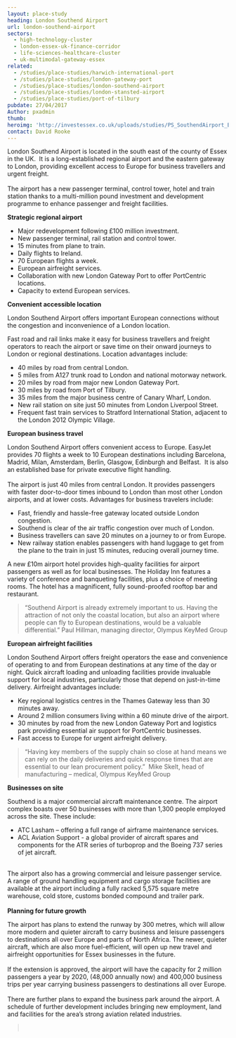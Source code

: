 ```yaml
---
layout: place-study
heading: London Southend Airport
url: london-southend-airport
sectors:
  - high-technology-cluster
  - london-essex-uk-finance-corridor
  - life-sciences-healthcare-cluster
  - uk-multimodal-gateway-essex
related:
  - /studies/place-studies/harwich-international-port
  - /studies/place-studies/london-gateway-port
  - /studies/place-studies/london-southend-airport
  - /studies/place-studies/london-stansted-airport
  - /studies/place-studies/port-of-tilbury 
pubdate: 27/04/2017
Author: pxadmin
thumb: 
heroimg: 'http://investessex.co.uk/uploads/studies/PS_SouthendAirport_Banner.jpg'
contact: David Rooke
---
```

 <p>London Southend Airport is located in the south east of the county of Essex in the UK.  It is a long-established regional airport and the eastern gateway to London, providing excellent access to Europe for business travellers and urgent freight.<br/><br/>The airport has a new passenger terminal, control tower, hotel and train station thanks to a multi-million pound investment and development programme to enhance passenger and freight facilities.</p><p><strong>Strategic regional airport</strong></p><ul><li>Major redevelopment following £100 million investment.</li><li>New passenger terminal, rail station and control tower.</li><li>15 minutes from plane to train.</li><li>Daily flights to Ireland.</li><li>70 European flights a week.</li><li>European airfreight services.</li><li>Collaboration with new London Gateway Port to offer PortCentric locations.</li><li>Capacity to extend European services.</li></ul><p><strong>Convenient accessible location</strong></p><p>London Southend Airport offers important European connections without the congestion and inconvenience of a London location.</p><p>Fast road and rail links make it easy for business travellers and freight operators to reach the airport or save time on their onward journeys to London or regional destinations. Location advantages include:</p><ul><li>40 miles by road from central London.</li><li>5 miles from A127 trunk road to London and national motorway network.</li><li>20 miles by road from major new London Gateway Port.</li><li>30 miles by road from Port of Tilbury.</li><li>35 miles from the major business centre of Canary Wharf, London.</li><li>New rail station on site just 50 minutes from London Liverpool Street.</li><li>Frequent fast train services to Stratford International Station, adjacent to the London 2012 Olympic Village.</li></ul><p><strong>European business travel </strong></p><p>London Southend Airport offers convenient access to Europe. EasyJet provides 70 flights a week to 10 European destinations including Barcelona, Madrid, Milan, Amsterdam, Berlin, Glasgow, Edinburgh and Belfast.  It is also an established base for private executive flight handling.<br/><br/>The airport is just 40 miles from central London. It provides passengers with faster door-to-door times inbound to London than most other London airports, and at lower costs. Advantages for business travelers include:</p><ul><li>Fast, friendly and hassle-free gateway located outside London congestion.</li><li>Southend is clear of the air traffic congestion over much of London.</li><li>Business travellers can save 20 minutes on a journey to or from Europe.</li><li>New railway station enables passengers with hand luggage to get from the plane to the train in just 15 minutes, reducing overall journey time.</li></ul><p>A new £10m airport hotel provides high-quality facilities for airport passengers as well as for local businesses. The Holiday Inn features a variety of conference and banqueting facilities, plus a choice of meeting rooms. The hotel has a magnificent, fully sound-proofed rooftop bar and restaurant.</p><blockquote><p>“Southend Airport is already extremely important to us. Having the attraction of not only the coastal location, but also an airport where people can fly to European destinations, would be a valuable differential.” Paul Hillman, managing director, Olympus KeyMed Group</p></blockquote><p><strong>European airfreight facilities </strong></p><p>London Southend Airport offers freight operators the ease and convenience of operating to and from European destinations at any time of the day or night. Quick aircraft loading and unloading facilities provide invaluable support for local industries, particularly those that depend on just-in-time delivery. Airfreight advantages include:</p><ul><li>Key regional logistics centres in the Thames Gateway less than 30 minutes away.</li><li>Around 2 million consumers living within a 60 minute drive of the airport.</li><li>30 minutes by road from the new London Gateway Port and logistics park providing essential air support for PortCentric businesses.</li><li>Fast access to Europe for urgent airfreight delivery.</li></ul><blockquote><p>“Having key members of the supply chain so close at hand means we can rely on the daily deliveries and quick response times that are essential to our lean procurement policy.”  Mike Skelt, head of manufacturing – medical, Olympus KeyMed Group</p></blockquote><p><strong>Businesses on site</strong></p><p>Southend is a major commercial aircraft maintenance centre. The airport complex boasts over 50 businesses with more than 1,300 people employed across the site. These include:</p><ul><li>ATC Lasham – offering a full range of airframe maintenance services.</li><li>ACL Aviation Support - a global provider of aircraft spares and components for the ATR series of turboprop and the Boeing 737 series of jet aircraft.</li></ul><p><br/>The airport also has a growing commercial and leisure passenger service.  A range of ground handling equipment and cargo storage facilities are available at the airport including a fully racked 5,575 square metre warehouse, cold store, customs bonded compound and trailer park.<br/><br/><strong>Planning for future growth</strong></p><p>The airport has plans to extend the runway by 300 metres, which will allow more modern and quieter aircraft to carry business and leisure passengers to destinations all over Europe and parts of North Africa. The newer, quieter aircraft, which are also more fuel-efficient, will open up new travel and airfreight opportunities for Essex businesses in the future.<br/> <br/>If the extension is approved, the airport will have the capacity for 2 million passengers a year by 2020, (48,000 annually now) and 400,000 business trips per year carrying business passengers to destinations all over Europe.<br/><br/>There are further plans to expand the business park around the airport. A schedule of further development includes bringing new employment, land and facilities for the area’s strong aviation related industries.</p><blockquote><p> </p></blockquote> 